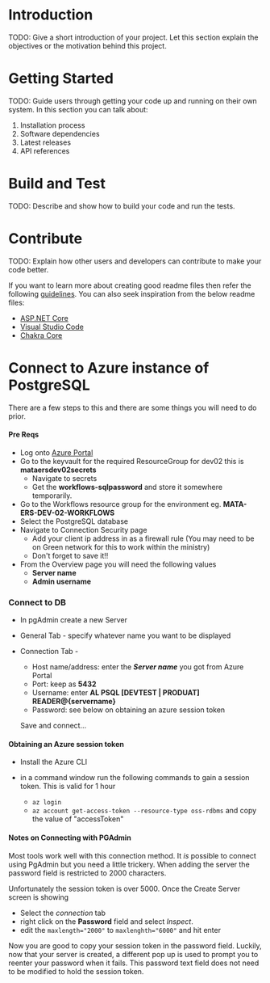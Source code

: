# Introduction 
TODO: Give a short introduction of your project. Let this section explain the objectives or the motivation behind this project. 

# Getting Started
TODO: Guide users through getting your code up and running on their own system. In this section you can talk about:
1.	Installation process
2.	Software dependencies
3.	Latest releases
4.	API references

# Build and Test
TODO: Describe and show how to build your code and run the tests. 

# Contribute
TODO: Explain how other users and developers can contribute to make your code better. 

If you want to learn more about creating good readme files then refer the following [guidelines](https://docs.microsoft.com/en-us/azure/devops/repos/git/create-a-readme?view=azure-devops). You can also seek inspiration from the below readme files:
- [ASP.NET Core](https://github.com/aspnet/Home)
- [Visual Studio Code](https://github.com/Microsoft/vscode)
- [Chakra Core](https://github.com/Microsoft/ChakraCore)

# Connect to Azure instance of PostgreSQL

There are a few steps to this and there are some things you will need to do prior.

#### Pre Reqs ####
- Log onto [Azure Portal](https://portal.azure.com)
- Go to the keyvault for the required ResourceGroup for dev02 this is **mataersdev02secrets**
    - Navigate to secrets
    - Get the **workflows-sqlpassword** and store it somewhere temporarily.
- Go to the Workflows resource group for the environment eg. **MATA-ERS-DEV-02-WORKFLOWS**
- Select the PostgreSQL database
- Navigate to Connection Security page
    - Add your client ip address in as a firewall rule (You may need to be on Green network for this to work within the ministry)
    - Don't forget to save it!!
- From the Overview page you will need the following values
    - **Server name**
    - **Admin username**

### Connect to DB
- In pgAdmin create a new Server
- General Tab - specify whatever name you want to be displayed
- Connection Tab -
    - Host name/address: enter the ***Server name*** you got from Azure Portal
    - Port: keep as **5432**
    - Username: enter **AL PSQL [DEVTEST | PRODUAT] READER@{servername}**
    - Password: see below on obtaining an azure session token

  Save and connect...

#### Obtaining an Azure session token
- Install the Azure CLI
- in a command window run the following commands to gain a session token. This is valid for 1 hour

    - `az login`
    - `az account get-access-token --resource-type oss-rdbms` and copy the value of "accessToken"


#### Notes on Connecting with PGAdmin
Most tools work well with this connection method.
It _is_ possible to connect using PgAdmin but you need a little trickery.
When adding the server the password field is restricted to 2000 characters.

Unfortunately the session token is over 5000. Once the Create Server screen is showing
- Select the _connection_ tab
- right click on the **Password** field and select _Inspect_.
- edit the `maxlength="2000"` to `maxlenghth="6000"` and hit enter

Now you are good to copy your session token in the password field.
Luckily, now that your server is created, a different pop up is used to prompt you to reenter your password when it fails.
This password text field does not need to be modified to hold the session token.
